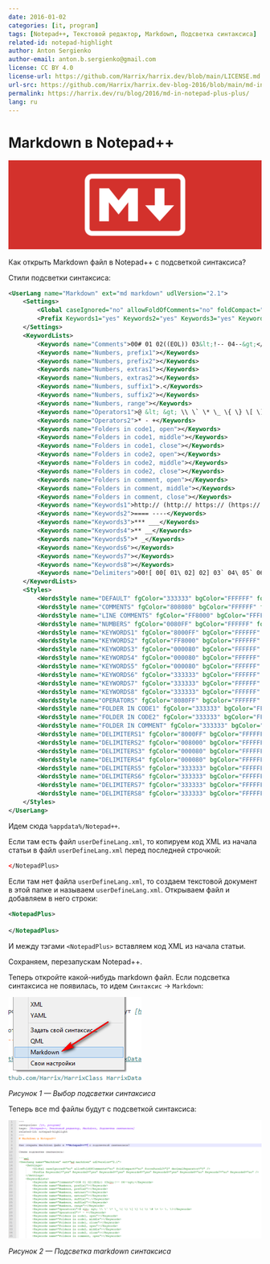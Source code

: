 ```yaml
---
date: 2016-01-02
categories: [it, program]
tags: [Notepad++, Текстовой редактор, Markdown, Подсветка синтаксиса]
related-id: notepad-highlight
author: Anton Sergienko
author-email: anton.b.sergienko@gmail.com
license: CC BY 4.0
license-url: https://github.com/Harrix/harrix.dev/blob/main/LICENSE.md
url-src: https://github.com/Harrix/harrix.dev-blog-2016/blob/main/md-in-notepad-plus-plus/md-in-notepad-plus-plus.md
permalink: https://harrix.dev/ru/blog/2016/md-in-notepad-plus-plus/
lang: ru
---
```


# Markdown в Notepad++

![Featured image](featured-image.svg)

Как открыть Markdown файл в Notepad++ с подсветкой синтаксиса?

Стили подсветки синтаксиса:

```xml
<UserLang name="Markdown" ext="md markdown" udlVersion="2.1">
    <Settings>
        <Global caseIgnored="no" allowFoldOfComments="no" foldCompact="no" forcePureLC="2" decimalSeparator="0" />
        <Prefix Keywords1="yes" Keywords2="yes" Keywords3="yes" Keywords4="yes" Keywords5="yes" Keywords6="no" Keywords7="no" Keywords8="no" />
    </Settings>
    <KeywordLists>
        <Keywords name="Comments">00# 01 02((EOL)) 03&lt;!-- 04--&gt;</Keywords>
        <Keywords name="Numbers, prefix1"></Keywords>
        <Keywords name="Numbers, prefix2"></Keywords>
        <Keywords name="Numbers, extras1"></Keywords>
        <Keywords name="Numbers, extras2"></Keywords>
        <Keywords name="Numbers, suffix1">.</Keywords>
        <Keywords name="Numbers, suffix2"></Keywords>
        <Keywords name="Numbers, range"></Keywords>
        <Keywords name="Operators1">@ &lt; &gt; \\ \` \* \_ \{ \} \[ \] \( \) \# \+ \- \. \!</Keywords>
        <Keywords name="Operators2">* - +</Keywords>
        <Keywords name="Folders in code1, open"></Keywords>
        <Keywords name="Folders in code1, middle"></Keywords>
        <Keywords name="Folders in code1, close"></Keywords>
        <Keywords name="Folders in code2, open"></Keywords>
        <Keywords name="Folders in code2, middle"></Keywords>
        <Keywords name="Folders in code2, close"></Keywords>
        <Keywords name="Folders in comment, open"></Keywords>
        <Keywords name="Folders in comment, middle"></Keywords>
        <Keywords name="Folders in comment, close"></Keywords>
        <Keywords name="Keywords1">http:// (http:// https:// (https:// mailto: (mailto: ftp:// (ftp:// ftps:// (ftps:// (/ /</Keywords>
        <Keywords name="Keywords2">==== ----</Keywords>
        <Keywords name="Keywords3">*** ___</Keywords>
        <Keywords name="Keywords4">** __</Keywords>
        <Keywords name="Keywords5">* _</Keywords>
        <Keywords name="Keywords6"></Keywords>
        <Keywords name="Keywords7"></Keywords>
        <Keywords name="Keywords8"></Keywords>
        <Keywords name="Delimiters">00![ 00[ 01\ 02] 02] 03` 04\ 05` 06*** 07\ 08*** 09** 10\ 11** 12 13 14 15 16 17 18 19 20 21 22 23</Keywords>
    </KeywordLists>
    <Styles>
        <WordsStyle name="DEFAULT" fgColor="333333" bgColor="FFFFFF" fontName="" fontStyle="0" nesting="0" />
        <WordsStyle name="COMMENTS" fgColor="808080" bgColor="FFFFFF" fontName="" fontStyle="2" nesting="0" />
        <WordsStyle name="LINE COMMENTS" fgColor="FF8000" bgColor="FFFFFF" fontName="" fontStyle="1" nesting="0" />
        <WordsStyle name="NUMBERS" fgColor="0080FF" bgColor="FFFFFF" fontName="" fontStyle="0" nesting="0" />
        <WordsStyle name="KEYWORDS1" fgColor="8000FF" bgColor="FFFFFF" fontName="" fontStyle="0" nesting="0" />
        <WordsStyle name="KEYWORDS2" fgColor="FF8000" bgColor="FFFFFF" fontName="" fontStyle="1" nesting="0" />
        <WordsStyle name="KEYWORDS3" fgColor="000080" bgColor="FFFFFF" fontName="" fontStyle="3" nesting="0" />
        <WordsStyle name="KEYWORDS4" fgColor="000080" bgColor="FFFFFF" fontName="" fontStyle="1" nesting="0" />
        <WordsStyle name="KEYWORDS5" fgColor="000080" bgColor="FFFFFF" fontName="" fontStyle="2" nesting="0" />
        <WordsStyle name="KEYWORDS6" fgColor="333333" bgColor="FFFFFF" fontName="" fontStyle="0" nesting="0" />
        <WordsStyle name="KEYWORDS7" fgColor="333333" bgColor="FFFFFF" fontName="" fontStyle="0" nesting="0" />
        <WordsStyle name="KEYWORDS8" fgColor="333333" bgColor="FFFFFF" fontName="" fontStyle="0" nesting="0" />
        <WordsStyle name="OPERATORS" fgColor="8080FF" bgColor="FFFFFF" fontName="" fontStyle="1" nesting="0" />
        <WordsStyle name="FOLDER IN CODE1" fgColor="333333" bgColor="FFFFFF" fontName="" fontStyle="0" nesting="0" />
        <WordsStyle name="FOLDER IN CODE2" fgColor="333333" bgColor="FFFFFF" fontName="" fontStyle="0" nesting="0" />
        <WordsStyle name="FOLDER IN COMMENT" fgColor="333333" bgColor="FFFFFF" fontName="" fontStyle="0" nesting="0" />
        <WordsStyle name="DELIMITERS1" fgColor="8000FF" bgColor="FFFFFF" fontName="" fontStyle="2" nesting="0" />
        <WordsStyle name="DELIMITERS2" fgColor="008000" bgColor="FFFFFF" fontName="" fontStyle="0" nesting="0" />
        <WordsStyle name="DELIMITERS3" fgColor="000080" bgColor="FFFFFF" fontName="" fontStyle="3" nesting="0" />
        <WordsStyle name="DELIMITERS4" fgColor="000080" bgColor="FFFFFF" fontName="" fontStyle="1" nesting="0" />
        <WordsStyle name="DELIMITERS5" fgColor="333333" bgColor="FFFFFF" fontName="" fontStyle="0" nesting="0" />
        <WordsStyle name="DELIMITERS6" fgColor="333333" bgColor="FFFFFF" fontName="" fontStyle="0" nesting="0" />
        <WordsStyle name="DELIMITERS7" fgColor="333333" bgColor="FFFFFF" fontName="" fontStyle="0" nesting="0" />
        <WordsStyle name="DELIMITERS8" fgColor="333333" bgColor="FFFFFF" fontName="" fontStyle="0" nesting="0" />
    </Styles>
</UserLang>
```

Идем сюда `%appdata%/Notepad++`.

Если там есть файл `userDefineLang.xml`, то копируем код XML из начала статьи в файл `userDefineLang.xml` перед последней строчкой:

```xml
</NotepadPlus>
```

Если там нет файла `userDefineLang.xml`, то создаем текстовой документ в этой папке и называем `userDefineLang.xml`. Открываем файл и добавляем в него строки:

```xml
<NotepadPlus>

</NotepadPlus>
```

И между тэгами `<NotepadPlus>` вставляем код XML из начала статьи.

Сохраняем, перезапускам Notepad++.

Теперь откройте какой-нибудь markdown файл. Если подсветка синтаксиса не появилась, то идем `Синтаксис` → `Markdown`:

![Выбор подсветки синтаксиса](img/markdown_01.png)

_Рисунок 1 — Выбор подсветки синтаксиса_

Теперь все md файлы будут с подсветкой синтаксиса:

![Подсветка markdown синтаксиса](img/markdown_02.png)

_Рисунок 2 — Подсветка markdown синтаксиса_
